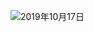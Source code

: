 ![2019年10月17日](https://raw.githubusercontent.com/rogertan30/gitnote-images/master/images/2019/10/17/WechatIMG2141-1571282924536.jpeg)